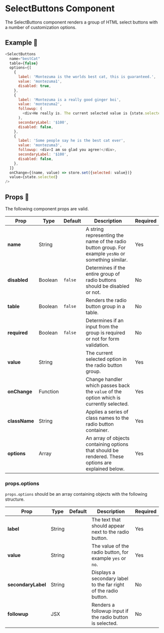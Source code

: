 # SelectButtons Component

The SelectButtons component renders a group of HTML select buttons with a number of customization options.

## Example 🚀

```javascript
<SelectButtons
  name="bestCat"
  table={false}
  options={[
    {
      label: 'Montezuma is the worlds best cat, this is guaranteed.',
      value: 'montezuma1',
      disabled: true,
    },
    {
      label: 'Montezuma is a really good ginger boi',
      value: 'montezuma2',
      followup: (
        <div>He really is. The current selected value is {state.selected}</div>
      ),
      secondaryLabel: '$100',
      disabled: false,
    },
    {
      label: 'Some people say he is the best cat ever',
      value: 'montezuma3',
      followup: <div>I am so glad you agree!</div>,
      secondaryLabel: '$100',
      disabled: false,
    },
  ]}
  onChange={(name, value) => store.set({selected: value})}
  value={state.selected}
/>
```

## Props 🔧

The following component props are valid.

| Prop          | Type     | Default | Description                                                                                         | Required |
| ------------- | -------- | ------- | --------------------------------------------------------------------------------------------------- | -------- |
| **name**      | String   |         | A string representing the name of the radio button group. For example `yesNo` or something similar. | Yes      |
| **disabled**  | Boolean  | `false` | Determines if the entire group of radio buttons should be disabled or not.                          | No       |
| **table**     | Boolean  | `false` | Renders the radio button group in a table.                                                          | No       |
| **required**  | Boolean  | `false` | Determines if an input from the group is required or not for form validation.                       | No       |
| **value**     | String   |         | The current selected option in the radio button group.                                              | Yes      |
| **onChange**  | Function |         | Change handler which passes back the `value` of the option which is currently selected.             | Yes      |
| **className** | String   |         | Applies a series of class names to the radio button container.                                      | Yes      |
| **options**   | Array    |         | An array of objects containing options that should be rendered. These options are explained below.  | Yes      |

### props.options

`props.options` should be an array containing objects with the following structure.

| Prop               | Type   | Default | Description                                                      | Required |
| ------------------ | ------ | ------- | ---------------------------------------------------------------- | -------- |
| **label**          | String |         | The text that should appear next to the radio button.            | Yes      |
| **value**          | String |         | The value of the radio button, for example `yes` or `no`.        | Yes      |
| **secondaryLabel** | String |         | Displays a secondary label to the far right of the radio button. | No       |
| **followup**       | JSX    |         | Renders a followup input if the radio button is selected.        | No       |
